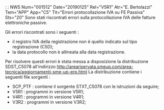  :  : NWS Num="001512" Date="20190125" Rel="V5R1" Atr="E. Bertolazzi" Tem="APP" App="C5" Tit="Errori protocollazione IVA su FE Passiva" Sts="20"
Sono stati riscontrati errori sulla protocollazione IVA delle fatture elettroniche passive.

Gli errori riscontrati sono i seguenti : 
<ul>
<li>il registro IVA della registrazione non è quello indicato sul tipo registrazione (C5D);</li> <li>la data protocollo non è allineata alla data registrazione.</li>
</ul>

Per risolvere questi errori è stata messa a disposizione la distribuzione SDST_C5078 all'indirizzo
http://areariservata.smeup.com/area-tecnica/aggiornamenti-sme-up-erp.html 
La distribuzione contiene i seguenti file sorgenti : 
<ul>
<li>SCP_PTF :  contiene il sorgente STXT_C5078 con le istruzioni da seguire;</li> <li>V5R1 :  programmi in versione V5R1;</li>
<li>V4R1 :  programmi in versione V4R1;</li>
<li>V3R2 :  programmi in versione V3R2;</li>
</ul>

